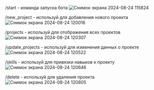 /start - команда запуска бота 
![Снимок экрана 2024-08-24 115824](https://github.com/user-attachments/assets/48ad6a6c-45e3-455b-aed5-cfb866fba591)

/new_project - используй для добавления нового проекта
![Снимок экрана 2024-08-24 120016](https://github.com/user-attachments/assets/f3290266-c0a4-4282-adcf-d9eb0962585d)

/projects - используй для отображения всех проектов
![Снимок экрана 2024-08-24 120307](https://github.com/user-attachments/assets/dcb5149d-4f3e-4088-8a34-aa7b2185a8b8)

/update_projects - используй для изменения данных о проекте
![Снимок экрана 2024-08-24 120522](https://github.com/user-attachments/assets/23e37328-026f-4296-99f6-eb8b623c2937)

/skills - используй для привязки навыков к проекту
![Снимок экрана 2024-08-24 120646](https://github.com/user-attachments/assets/809de564-21ac-4f36-984b-57162d662489)

/delete - используй для удаления проекта
![Снимок экрана 2024-08-24 120805](https://github.com/user-attachments/assets/f6bd6076-ae8c-45f3-9cba-89612c9b04e4)


